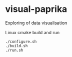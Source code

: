 # visual-paprika
Exploring of data visualisation

Linux cmake build and run

    ./configure.sh
    ./build.sh
    ./run.sh
